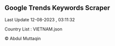 

## Google Trends Keywords Scraper 
 
Last Update 12-08-2023 , 03:11:32

Country List :
VIETNAM.json



© Abdul Muttaqin 
